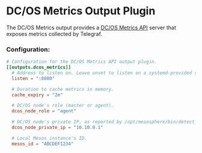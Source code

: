 # DC/OS Metrics Output Plugin

The DC/OS Metrics output provides a [DC/OS Metrics API](https://docs.mesosphere.com/1.11/metrics/metrics-api/) server that exposes metrics collected by Telegraf.

### Configuration:

```toml
# Configuration for the DC/OS Metrics API output plugin.
[[outputs.dcos_metrics]]
  # Address to listen on. Leave unset to listen on a systemd-provided socket.
  listen = ":8080"

  # Duration to cache metrics in memory.
  cache_expiry = "2m"

  # DC/OS node's role (master or agent).
  dcos_node_role = "agent"

  # DC/OS node's private IP, as reported by /opt/mesosphere/bin/detect_ip.
  dcos_node_private_ip = "10.10.0.1"

  # Local Mesos instance's ID.
  mesos_id = "ABCDEF1234"
```

